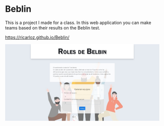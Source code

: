 # Beblin
This is a project I made for a class. In this web application you can make teams based on their results on the Beblin test.

https://ricarloz.github.io/Beblin/

![Homepage](/ss1.jpeg)
